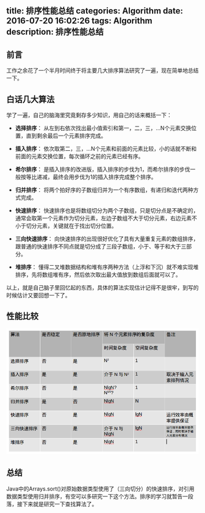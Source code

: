 title: 排序性能总结
categories: Algorithm
date: 2016-07-20 16:02:26
tags: Algorithm
description: 排序性能总结
---

## 前言

工作之余花了一个半月时间终于将主要几大排序算法研究了一遍，现在简单地总结一下。

## 白话几大算法

学了一遍，自己的脑海里究竟剩存多少知识，用自己的话来概括一下：

- **选择排序**： 从左到右依次找出最小值索引和第一，二，三，...N个元素交换位置，直到剩余最后一个元素排序完成。

- **插入排序**： 依次取第二，三，...N个元素和前面的元素比较，小的话就不断和前面的元素交换位置，每次循环之前的元素已经有序。

- **希尔排序**： 是插入排序的改进版，插入排序的步伐为1，而希尔排序的步伐一般按等比递减，最终会用步伐为1的插入排序完成整个排序。

- **归并排序**： 将两个拍好序的子数组归并为一个有序数组，有递归和迭代两种方式完成。

- **快速排序**： 快速排序也是将数组切分为两个子数组，只是切分点是不确定的，通常会取第一个元素作为切分元素，左边子数组不大于切分元素，右边元素不小于切分元素，关键就在于找出切分位置。

- **三向快速排序**： 向快速排序的出现很好优化了具有大量重复元素的数组排序，跟普通的快速排序不同点就是切分成了三段子数组，小于、等于和大于三部分。

- **堆排序**： 懂得二叉堆数据结构和堆有序两种方法（上浮和下沉）就不难实现堆排序，先将数组堆有序，然后依次取出最大值放到数组后面就可以了。

以上，就是自己脑子里回忆起的东西，具体的算法实现估计记得不是很牢，到写的时候估计又要回想一下了。

## 性能比较

![各大算法性能比较](https://raw.githubusercontent.com/rason/rason.github.io/master/image/sort_summary)

## 总结

Java中的Arrays.sort()对原始数据类型使用了（三向切分）的快速排序，对引用数据类型使用归并排序，有空可以多研究一下这个方法。排序的学习就暂告一段落，接下来就是研究一下查找算法了。
